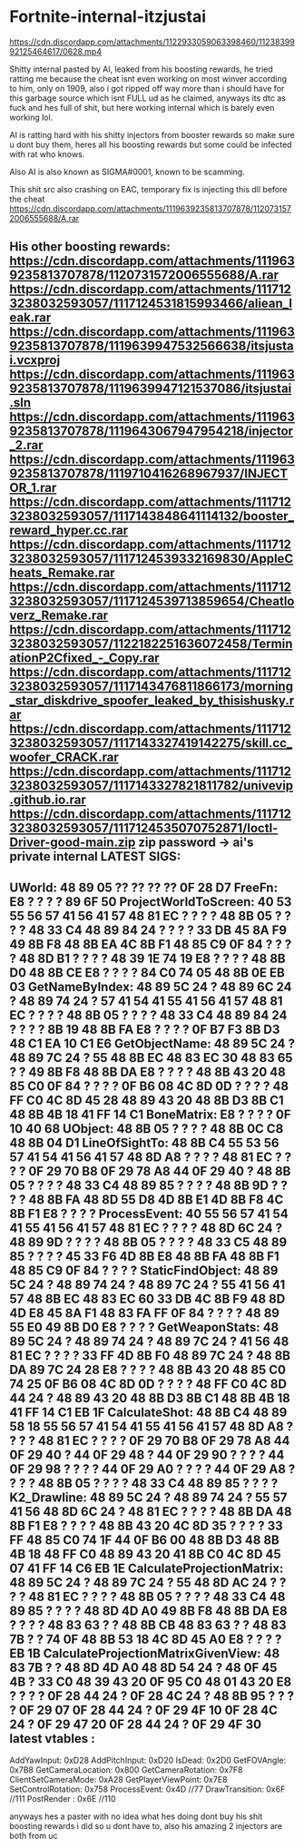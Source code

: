 # Fortnite-internal-itzjustai

https://cdn.discordapp.com/attachments/1122933059063398460/1123839992125464617/0628.mp4

Shitty internal pasted by AI, leaked from his boosting rewards, he tried ratting me because the cheat isnt even working on most winver according to him, only on 1909, also i got ripped off way more than i should have for this garbage source which isnt FULL ud as he claimed, anyways its dtc as fuck and hes full of shit, but here working internal which is barely even working lol. 

AI is ratting hard with his shitty injectors from booster rewards so make sure u dont buy them, heres all his boosting rewards but some could be infected with rat who knows.

Also AI is also known as SIGMA#0001, known to be scamming.

This shit src also crashing on EAC, temporary fix is injecting this dll before the cheat https://cdn.discordapp.com/attachments/1119639235813707878/1120731572006555688/A.rar


His other boosting rewards:
https://cdn.discordapp.com/attachments/1119639235813707878/1120731572006555688/A.rar
https://cdn.discordapp.com/attachments/1117123238032593057/1117124531815993466/aliean_leak.rar
https://cdn.discordapp.com/attachments/1119639235813707878/1119639947532566638/itsjustai.vcxproj
https://cdn.discordapp.com/attachments/1119639235813707878/1119639947121537086/itsjustai.sln
https://cdn.discordapp.com/attachments/1119639235813707878/1119643067947954218/injector_2.rar
https://cdn.discordapp.com/attachments/1119639235813707878/1119710416268967937/INJECTOR_1.rar
https://cdn.discordapp.com/attachments/1117123238032593057/1117143848641114132/booster_reward_hyper.cc.rar
https://cdn.discordapp.com/attachments/1117123238032593057/1117124539332169830/AppleCheats_Remake.rar
https://cdn.discordapp.com/attachments/1117123238032593057/1117124539713859654/Cheatloverz_Remake.rar
https://cdn.discordapp.com/attachments/1117123238032593057/1122182251636072458/TerminationP2Cfixed_-_Copy.rar
https://cdn.discordapp.com/attachments/1117123238032593057/1117143476811866173/morning_star_diskdrive_spoofer_leaked_by_thisishusky.rar
https://cdn.discordapp.com/attachments/1117123238032593057/1117143327419142275/skill.cc_woofer_CRACK.rar
https://cdn.discordapp.com/attachments/1117123238032593057/1117143327821811782/univevip.github.io.rar
https://cdn.discordapp.com/attachments/1117123238032593057/1117124535070752871/Ioctl-Driver-good-main.zip
zip password -> ai's private internal
LATEST SIGS:
---------------
UWorld: 48 89 05 ?? ?? ?? ?? 0F 28 D7
FreeFn: E8 ? ? ? ? 89 6F 50
ProjectWorldToScreen: 40 53 55 56 57 41 56 41 57 48 81 EC ? ? ? ? 48 8B 05 ? ? ? ? 48 33 C4 48 89 84 24 ? ? ? ? 33 DB 45 8A F9 49 8B F8 48 8B EA 4C 8B F1 48 85 C9 0F 84 ? ? ? ? 48 8D B1 ? ? ? ? 48 39 1E 74 19 E8 ? ? ? ? 48 8B D0 48 8B CE E8 ? ? ? ? 84 C0 74 05 48 8B 0E EB 03
GetNameByIndex: 48 89 5C 24 ? 48 89 6C 24 ? 48 89 74 24 ? 57 41 54 41 55 41 56 41 57 48 81 EC ? ? ? ? 48 8B 05 ? ? ? ? 48 33 C4 48 89 84 24 ? ? ? ? 8B 19 48 8B FA E8 ? ? ? ? 0F B7 F3 8B D3 48 C1 EA 10 C1 E6
GetObjectName: 48 89 5C 24 ? 48 89 7C 24 ? 55 48 8B EC 48 83 EC 30 48 83 65 ? ? 49 8B F8 48 8B DA E8 ? ? ? ? 48 8B 43 20 48 85 C0 0F 84 ? ? ? ? 0F B6 08 4C 8D 0D ? ? ? ? 48 FF C0 4C 8D 45 28 48 89 43 20 48 8B D3 8B C1 48 8B 4B 18 41 FF 14 C1
BoneMatrix: E8 ? ? ? ? 0F 10 40 68
UObject: 48 8B 05 ? ? ? ? 48 8B 0C C8 48 8B 04 D1
LineOfSightTo: 48 8B C4 55 53 56 57 41 54 41 56 41 57 48 8D A8 ? ? ? ? 48 81 EC ? ? ? ? 0F 29 70 B8 0F 29 78 A8 44 0F 29 40 ? 48 8B 05 ? ? ? ? 48 33 C4 48 89 85 ? ? ? ? 48 8B 9D ? ? ? ? 48 8B FA 48 8D 55 D8 4D 8B E1 4D 8B F8 4C 8B F1 E8 ? ? ? ?
ProcessEvent: 40 55 56 57 41 54 41 55 41 56 41 57 48 81 EC ? ? ? ? 48 8D 6C 24 ? 48 89 9D ? ? ? ? 48 8B 05 ? ? ? ? 48 33 C5 48 89 85 ? ? ? ? 45 33 F6 4D 8B E8 48 8B FA 48 8B F1 48 85 C9 0F 84 ? ? ? ?
StaticFindObject: 48 89 5C 24 ? 48 89 74 24 ? 48 89 7C 24 ? 55 41 56 41 57 48 8B EC 48 83 EC 60 33 DB 4C 8B F9 48 8D 4D E8 45 8A F1 48 83 FA FF 0F 84 ? ? ? ? 48 89 55 E0 49 8B D0 E8 ? ? ? ?
GetWeaponStats: 48 89 5C 24 ? 48 89 74 24 ? 48 89 7C 24 ? 41 56 48 81 EC ? ? ? ? 33 FF 4D 8B F0 48 89 7C 24 ? 48 8B DA 89 7C 24 28 E8 ? ? ? ? 48 8B 43 20 48 85 C0 74 25 0F B6 08 4C 8D 0D ? ? ? ? 48 FF C0 4C 8D 44 24 ? 48 89 43 20 48 8B D3 8B C1 48 8B 4B 18 41 FF 14 C1 EB 1F
CalculateShot: 48 8B C4 48 89 58 18 55 56 57 41 54 41 55 41 56 41 57 48 8D A8 ? ? ? ? 48 81 EC ? ? ? ? 0F 29 70 B8 0F 29 78 A8 44 0F 29 40 ? 44 0F 29 48 ? 44 0F 29 90 ? ? ? ? 44 0F 29 98 ? ? ? ? 44 0F 29 A0 ? ? ? ? 44 0F 29 A8 ? ? ? ? 48 8B 05 ? ? ? ? 48 33 C4 48 89 85 ? ? ? ?
K2_Drawline: 48 89 5C 24 ? 48 89 74 24 ? 55 57 41 56 48 8D 6C 24 ? 48 81 EC ? ? ? ? 48 8B DA 48 8B F1 E8 ? ? ? ? 48 8B 43 20 4C 8D 35 ? ? ? ? 33 FF 48 85 C0 74 1F 44 0F B6 00 48 8B D3 48 8B 4B 18 48 FF C0 48 89 43 20 41 8B C0 4C 8D 45 07 41 FF 14 C6 EB 1E
CalculateProjectionMatrix: 48 89 5C 24 ? 48 89 7C 24 ? 55 48 8D AC 24 ? ? ? ? 48 81 EC ? ? ? ? 48 8B 05 ? ? ? ? 48 33 C4 48 89 85 ? ? ? ? 48 8D 4D A0 49 8B F8 48 8B DA E8 ? ? ? ? 48 83 63 ? ? 48 8B CB 48 83 63 ? ? 48 83 7B ? ? 74 0F 48 8B 53 18 4C 8D 45 A0 E8 ? ? ? ? EB 1B
CalculateProjectionMatrixGivenView: 48 83 7B ? ? 48 8D 4D A0 48 8D 54 24 ? 48 0F 45 4B ? 33 C0 48 39 43 20 0F 95 C0 48 01 43 20 E8 ? ? ? ? 0F 28 44 24 ? 0F 28 4C 24 ? 48 8B 95 ? ? ? ? 0F 29 07 0F 28 44 24 ? 0F 29 4F 10 0F 28 4C 24 ? 0F 29 47 20 0F 28 44 24 ? 0F 29 4F 30
latest vtables :
----------------
AddYawInput: 0xD28
AddPitchInput: 0xD20
IsDead: 0x2D0
GetFOVAngle: 0x7B8
GetCameraLocation: 0x800
GetCameraRotation: 0x7F8
ClientSetCameraMode: 0xA28
GetPlayerViewPoint: 0x7E8
SetControlRotation: 0x758
ProcessEvent: 0x4D //77
DrawTransition: 0x6F //111
PostRender : 0x6E //110

anyways hes a paster with no idea what hes doing dont buy his shit boosting rewards i did so u dont have to, also his amazing 2 injectors are both from uc
